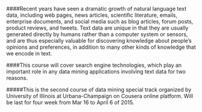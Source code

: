 ####Recent years have seen a dramatic growth of natural language text data, including web pages, news articles, scientific literature, emails, enterprise documents, and social media such as blog articles, forum posts, product reviews, and tweets. Text data are unique in that they are usually generated directly by humans rather than a computer system or sensors, and are thus especially valuable for discovering knowledge about people’s opinions and preferences, in addition to many other kinds of knowledge that we encode in text.

####This course will cover search engine technologies, which play an important role in any data mining applications involving text data for two reasons.  

#####This is the second course of data mining special track organized by University of Illinois at Urbana-Champaign on Cousera online platform. Will be last for four week from Mar 16 to April 6 of 2015.
